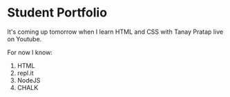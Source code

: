 # Student Portfolio

It's coming up tomorrow when I learn HTML and CSS with Tanay Pratap live on Youtube.

For now I know:
1.  HTML
1.  repl.it
1.  NodeJS
1.  CHALK